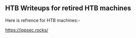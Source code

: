 <h2><centre>
HTB
Writeups for retired HTB machines
</centre></h2>
Here is refrence for HTB machines:-

https://ippsec.rocks/


